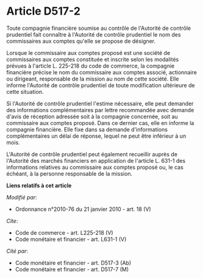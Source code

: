 # Article D517-2

Toute compagnie financière soumise au contrôle de l'Autorité de contrôle prudentiel fait connaître à l'Autorité de contrôle
prudentiel le nom des commissaires aux comptes qu'elle se propose de désigner. 

Lorsque le commissaire aux comptes proposé est une société de commissaires aux comptes constituée et inscrite selon les
modalités prévues à l'article L. 225-218 du code de commerce, la compagnie financière précise le nom du commissaire aux
comptes associé, actionnaire ou dirigeant, responsable de la mission au nom de cette société. Elle informe l'Autorité de
contrôle prudentiel de toute modification ultérieure de cette situation. 

Si l'Autorité de contrôle prudentiel l'estime nécessaire, elle peut demander des informations complémentaires par lettre
recommandée avec demande d'avis de réception adressée soit à la compagnie concernée, soit au commissaire aux comptes proposé.
Dans ce dernier cas, elle en informe la compagnie financière. Elle fixe dans sa demande d'informations complémentaires un
délai de réponse, lequel ne peut être inférieur à un mois. 

L'Autorité de contrôle prudentiel peut également recueillir auprès de l'Autorité des marchés financiers en application de
l'article L. 631-1 des informations relatives au commissaire aux comptes proposé ou, le cas échéant, à la personne
responsable de la mission.

**Liens relatifs à cet article**

_Modifié par_:

  - Ordonnance n°2010-76 du 21 janvier 2010 - art. 18 (V)

_Cite_:

  - Code de commerce - art. L225-218 (V)
  - Code monétaire et financier - art. L631-1 (V)

_Cité par_:

  - Code monétaire et financier - art. D517-3 (Ab)
  - Code monétaire et financier - art. D517-7 (M)
